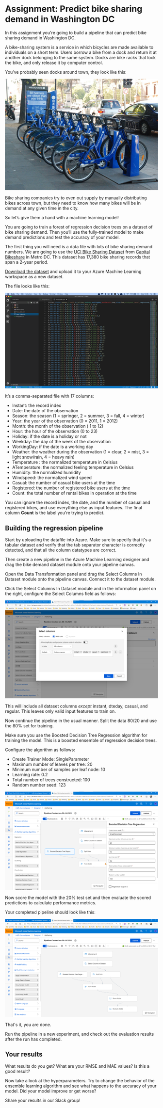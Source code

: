 # Assignment: Predict bike sharing demand in Washington DC

In this assignment you're going to build a pipeline that can predict bike sharing demand in Washington DC.

A bike-sharing system is a service in which bicycles are made available to individuals on a short term. Users borrow a bike from a dock and return it at another dock belonging to the same system. Docks are bike racks that lock the bike, and only release it by computer control.

You’ve probably seen docks around town, they look like this:

![Bike sharing rack](./assets/bikesharing.jpeg)

Bike sharing companies try to even out supply by manually distributing bikes across town, but they need to know how many bikes will be in demand at any given time in the city.

So let’s give them a hand with a machine learning model!

You are going to train a forest of regression decision trees on a dataset of bike sharing demand. Then you’ll use the fully-trained model to make demand predictions and test the accuracy of your model.

The first thing you will need is a data file with lots of bike sharing demand numbers. We are going to use the [UCI Bike Sharing Dataset](http://archive.ics.uci.edu/ml/datasets/bike+sharing+dataset) from [Capital Bikeshare](https://www.capitalbikeshare.com/) in Metro DC. This dataset has 17,380 bike sharing records that span a 2-year period.

[Download the dataset](https://github.com/mdfarragher/CLA/blob/master/Regression/BikeDemandPrediction/bikedemand.csv) and upload it to your Azure Machine Learning workspace as a new dataset.

The file looks like this:

![Data File](./assets/data.png)

It’s a comma-separated file with 17 columns:

* Instant: the record index
* Date: the date of the observation
* Season: the season (1 = springer, 2 = summer, 3 = fall, 4 = winter)
* Year: the year of the observation (0 = 2011, 1 = 2012)
* Month: the month of the observation ( 1 to 12)
* Hour: the hour of the observation (0 to 23)
* Holiday: if the date is a holiday or not
* Weekday: the day of the week of the observation
* WorkingDay: if the date is a working day
* Weather: the weather during the observation (1 = clear, 2 = mist, 3 = light snow/rain, 4 = heavy rain)
* Temperature : the normalized temperature in Celsius
* ATemperature: the normalized feeling temperature in Celsius
* Humidity: the normalized humidity
* Windspeed: the normalized wind speed
* Casual: the number of casual bike users at the time
* Registered: the number of registered bike users at the time
* Count: the total number of rental bikes in operation at the time

You can ignore the record index, the date, and the number of casual and registered bikes, and use everything else as input features. The final column **Count** is the label you're trying to predict.

## Building the regression pipeline

Start by uploading the datafile into Azure. Make sure to specify that it's a tabular dataset and verify that the tab separator character is correctly detected, and that all the column datatypes are correct.

Then create a new pipeline in the Azure Machine Learning designer and drag the bike demand dataset module onto your pipeline canvas.

Open the Data Transformation panel and drag the Select Columns In Dataset module onto the pipeline canvas. Connect it to the dataset module.

Click the Select Columns In Dataset module and in the information panel on the right, configure the Select Columns field as follows:

![Setup pipeline step 1](./assets/pipeline1.png)

This will include all dataset columns *except* instant, dteday, casual, and regular. This leaves only valid input features to train on. 

Now continue the pipeline in the usual manner. Split the data 80/20 and use the 80% set for training. 

Make sure you use the Boosted Decision Tree Regression algorithm for training the model. This is a boosted ensemble of regression decision trees.

Configure the algorithm as follows:

* Create Trainer Mode: SingleParameter
* Maximum number of leaves per tree: 20
* Minimum number of samples per leaf node: 10
* Learning rate: 0.2
* Total number of trees constructed: 100
* Random number seed: 123

![Setup pipeline step 2](./assets/pipeline2.png)

Now score the model with the 20% test set and then evaluate the scored predictions to calculate performance metrics.

Your completed pipeline should look like this:

![Setup pipeline step 3](./assets/pipeline3.png)

That's it, you are done.

Run the pipeline in a new experiment, and check out the evaluation results after the run has completed.

## Your results

What results do you get? What are your RMSE and MAE values? Is this a good result? 

Now take a look at the hyperparameters. Try to change the behavior of the ensemble learning algorithm and see what happens to the accuracy of your model. Did your model improve or get worse? 

Share your results in our Slack group!
